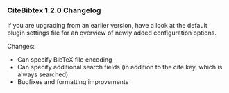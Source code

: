 
### CiteBibtex 1.2.0 Changelog

If you are upgrading from an earlier version, have a look at the default plugin settings file for an overview of newly added configuration options.

Changes:

* Can specify BibTeX file encoding
* Can specify additional search fields (in addition to the cite key, which is always searched)
* Bugfixes and formatting improvements
